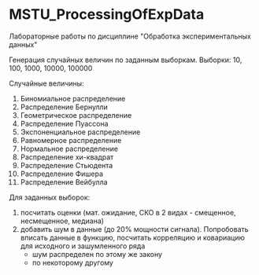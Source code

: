 # MSTU_ProcessingOfExpData

Лабораторные работы по дисциплине "Обработка экспериментальных данных"

Генерация случайных величин по заданным выборкам.
Выборки: 10, 100, 1000, 10000, 100000

Случайные величины:
1) Биномиальное распределение
2) Распределение Бернулли
3) Геометрическое распределение
4) Распределение Пуассона
5) Экспоненциальное распределение
6) Равномерное распределение
7) Нормальное распределение
8) Распределение хи-квадрат
9) Распределение Стьюдента
10) Распределение Фишера
11) Распределение Вейбулла 

Для заданных выборок:
1) посчитать оценки (мат. ожидание, СКО в 2 видах - смещенное, несмещенное, медиана)
2) добавить шум в данные (до 20% мощности сигнала). Попробовать вписать данные в функцию, посчитать корреляцию и ковариацию для исходного и зашумленного ряда
    - шум распределен по этому же закону
    - по некоторому другому
